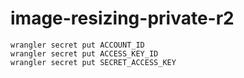 # image-resizing-private-r2

```
wrangler secret put ACCOUNT_ID
wrangler secret put ACCESS_KEY_ID
wrangler secret put SECRET_ACCESS_KEY
```
